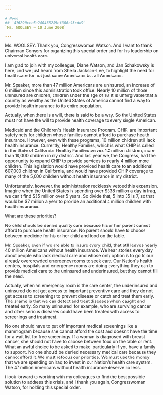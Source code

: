 ```yaml
---
---

# None
## `476290cee5e240435249ef306c13cdd9`
`Ms. WOOLSEY — 10 June 2008`

---
```



Ms. WOOLSEY. Thank you, Congresswoman Watson. And I want to thank 
Chairman Conyers for organizing this special order and for his 
leadership on universal health care.

I am glad to join with my colleague, Diane Watson, and Jan Schakowsky 
is here, and we just heard from Sheila Jackson-Lee, to highlight the 
need for health care for not just some Americans but all Americans.

Mr. Speaker, more than 47 million Americans are uninsured, an 
increase of 6 million since this administration took office. Nearly 10 
million of those uninsured are children, children under the age of 18. 
It is unforgivable that a country as wealthy as the United States of 
America cannot find a way to provide health insurance to its entire 
population.

Actually, when there is a will, there is said to be a way. So the 
United States must not have the will to provide health coverage to 
every single American.

Medicaid and the Children's Health Insurance Program, CHIP, are 
important safety nets for children whose families cannot afford to 
purchase health insurance. However, even with these programs, 10 
million children still lack health insurance. Currently, Healthy 
Families, which is what CHIP is called in the State of California, 
Healthy Families serves 1.2 million children, more than 10,000 children 
in my district. And last year we, the Congress, had the opportunity to 
expand CHIP to provide services to nearly 4 million more children. This 
legislation would have provided health care to an additional 607,000 
children in California, and would have provided CHIP coverage to many 
of the 5,000 children without health insurance in my district.

Unfortunately, however, the administration recklessly vetoed this 
expansion. Imagine when the United States is spending over $338 million 
a day in Iraq, we can't find $35 million over 5 years. So divide that, 
5 into 35 is 7, so that would be $7 million a year to provide an 
additional 4 million children with health insurance.

What are these priorities?

No child should be denied quality care because his or her parent 
cannot afford to purchase health insurance. No parent should have to 
choose between medicine for his or her child and food on the table.

Mr. Speaker, even if we are able to insure every child, that still 
leaves nearly 40 million Americans without health insurance. We hear 
stories every day about people who lack medical care and whose only 
option is to go to our already overcrowded emergency rooms to seek 
care. Our Nation's health centers, hospitals and emergency rooms are 
doing everything they can to provide medical care to the uninsured and 
underinsured, but they cannot fill the need.

Actually, when an emergency room is the care center, the underinsured 
and uninsured do not get access to important preventive care and they 
do not get access to screenings to prevent disease or catch and treat 
them early. The shame is that we can detect and treat diseases when 
caught and treated early. So many uninsured, for example, who are 
surviving cancer and other serious diseases could have been treated 
with access to screenings and treatment.

No one should have to put off important medical screenings like a 
mammogram because she cannot afford the cost and doesn't have the time 
for a wait list for free screenings. If a woman is diagnosed with 
breast cancer, she should not have to choose between food on the table 
or rent. What an awful choice to be asked to make, particularly if you 
have a family to support. No one should be denied necessary medical 
care because they cannot afford it. We must refocus our priorities. We 
must use the money that we are spending on Iraq to invest in our 
Nation's health care system. The 47 million Americans without health 
insurance deserve no less.

I look forward to working with my colleagues to find the best 
possible solution to address this crisis, and I thank you again, 
Congresswoman Watson, for holding this special order.